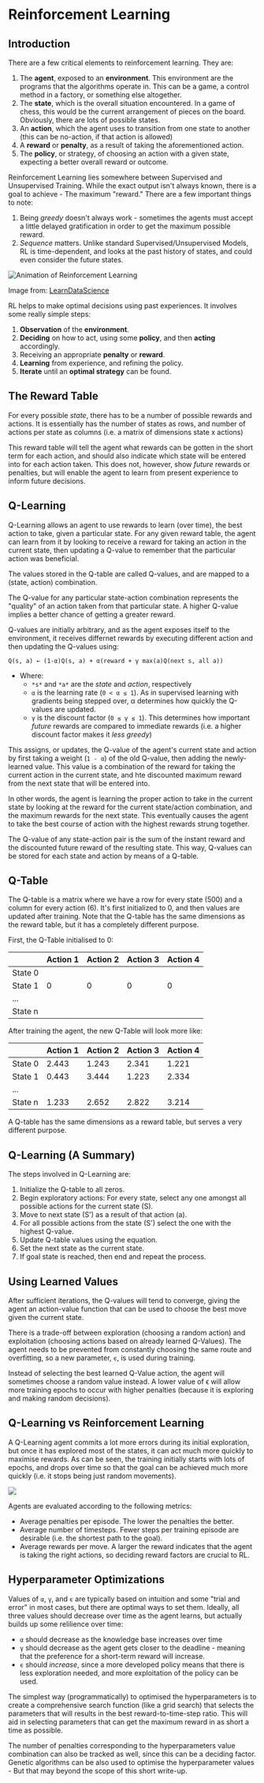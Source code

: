 # Reinforcement Learning

## Introduction

There are a few critical elements to reinforcement learning. They are:

1. The **agent**, exposed to an **environment**. This environment are the programs that the algorithms operate in. This can be a game, a control method in a factory, or something else altogether.
2. The **state**, which is the overall situation encountered. In a game of chess, this would be the current arrangement of pieces on the board. Obviously, there are lots of possible states.
3. An **action**, which the agent uses to transition from one state to another (this can be no-action, if that action is allowed)
4. A **reward** or **penalty**, as a result of taking the aforementioned action.
5. The **policy**, or strategy, of choosing an action with a given state, expecting a better overall reward or outcome.

Reinforcement Learning lies somewhere between Supervised and Unsupervised Training. While the exact output isn't always known, there is a goal to achieve - The maximum "reward." There are a few important things to note:

1. Being *greedy* doesn't always work - sometimes the agents must accept a little delayed gratification in order to get the maximum possible reward.
2. *Sequence* matters. Unlike standard Supervised/Unsupervised Models, RL is time-dependent, and looks at the past history of states, and could even consider the future states.

![Animation of Reinforcement Learning](Images/RL_Animated.gif?raw=true)

Image from: [LearnDataScience](https://www.learndatasci.com/tutorials/reinforcement-q-learning-scratch-python-openai-gym/)

RL helps to make optimal decisions using past experiences. It involves some really simple steps:

1. **Observation** of the **environment**.
2. **Deciding** on how to act, using some **policy**, and then **acting** accordingly.
3. Receiving an appropriate **penalty** or **reward**.
4. **Learning** from experience, and refining the policy.
5. **Iterate** until an **optimal strategy** can be found.

## The Reward Table

For every possible *state*, there has to be a number of possible rewards and actions. It is essentially has the number of states as rows, and number of actions per state as columns (i.e. a matrix of dimensions state x actions)

This reward table will tell the agent what rewards can be gotten in the short term for each action, and should also indicate which state will be entered into for each action taken. This does not, however, show *future* rewards or penalties, but will enable the agent to learn from present experience to inform future decisions.

## Q-Learning

Q-Learning allows an agent to use rewards to learn (over time), the best action to take, given a particular state. For any given reward table, the agent can learn from it by looking to receive a reward for taking an action in the current state, then updating a Q-value to remember that the particular action was beneficial. 

The values stored in the Q-table are called Q-values, and are mapped to a (state, action) combination.

The Q-value for any particular state-action combination represents the "quality" of an action taken from that particular state. A higher Q-value implies a better chance of getting a greater reward.

Q-values are initially arbitrary, and as the agent exposes itself to the environment, it receives differnet rewards by executing different action and then updating the Q-values using:

`Q(s, a) ← (1-α)Q(s, a) + α(reward + γ max(a)Q(next s, all a))`

- Where:
	- `*s*` and `*a*` are the *state* and *action*, respectively
	- `α` is the learning rate (`0 < α ≤ 1`). As in supervised learning with gradients being stepped over, α determines how quickly the Q-values are updated.
	- `γ` is the discount factor (`0 ≤ γ ≤ 1`). This determines how important *future* rewards are compared to immediate rewards (i.e. a higher discount factor makes it *less greedy*)


This assigns, or updates, the Q-value of the agent's current state and action by first taking a weight (`1 - α`) of the old Q-value, then adding the newly-learned value. This value is a combination of the reward for taking the current action in the current state, and hte discounted maximum reward from the next state that will be entered into.

In other words, the agent is learning the proper action to take in the current state by looking at the reward for the current state/action combination, and the maximum rewards for the next state. This eventually causes the agent to take the best course of action with the highest rewards strung together. 

The Q-value of any state-action pair is the sum of the instant reward and the discounted future reward of the resulting state. This way, Q-values can be stored for each state and action by means of a Q-table.

## Q-Table

The Q-table is a matrix where we have a row for every state (500) and a column for every action (6). It's first initialized to 0, and then values are updated after training. Note that the Q-table has the same dimensions as the reward table, but it has a completely different purpose.

First, the Q-Table initialised to 0:

| |Action 1|Action 2|Action 3|Action 4|
|---|---|---|---|---|
|State 0| | | | |
|State 1|0|0|0|0|
|...| | | | |
|State n| | | | |

After training the agent, the new Q-Table will look more like:

| |Action 1|Action 2|Action 3|Action 4|
|---|---|---|---|---|
|State 0|2.443|1.243|2.341|1.221|
|State 1|0.443|3.444|1.223|2.334|
|...| | | | |
|State n|1.233|2.652|2.822|3.214|

A Q-table has the same dimensions as a reward table, but serves a very different purpose.

## Q-Learning (A Summary)

The steps involved in Q-Learning are:

1. Initialize the Q-table to all zeros.
2. Begin exploratory actions: For every state, select any one amongst all possible actions for the current state (S).
3. Move to next state (S') as a result of that action (a).
4. For all possible actions from the state (S') select the one with the highest Q-value.
5. Update Q-table values using the equation.
6. Set the next state as the current state.
7. If goal state is reached, then end and repeat the process.


## Using Learned Values

After sufficient iterations, the Q-values will tend to converge, giving the agent an action-value function that can be used to choose the best move given the current state.

There is a trade-off between exploration (choosing a random action) and exploitation (choosing actions based on already learned Q-Values). The agent needs to be prevented from constantly choosing the same route and overfitting, so a new parameter, `ϵ`, is used during training.

Instead of selecting the best learned Q-Value action, the agent will sometimes choose a random value instead. A lower value of ϵ will allow more training epochs to occur with higher penalties (because it is exploring and making random decisions).

## Q-Learning vs Reinforcement Learning

A Q-Learning agent commits a lot more errors during its initial exploration, but once it has explored most of the states, it can act much more quickly to maximise rewards. As can be seen, the training initially starts with lots of epochs, and drops over time so that the goal can be achieved much more quickly (i.e. it stops being just random movements).

![](Images/Q_training.png?raw=true)

Agents are evaluated according to the following metrics:

- Average penalties per episode. The lower the penalties the better.
- Average number of timesteps. Fewer steps per training episode are desirable (i.e. the shortest path to the goal).
- Average rewards per move. A larger the reward indicates that the agent is taking the right actions, so deciding reward factors are crucial to RL.

## Hyperparameter Optimizations

Values of `α`, `γ`, and `ϵ` are typically based on intuition and some "trial and error" in most cases, but there are optimal ways to set them. Ideally, all three values should decrease over time as the agent learns, but actually builds up some relilience over time:

- `α` should decrease as the knowledge base increases over time
- `γ` should decrease as the agent gets closer to the deadline - meaning that the preference for a short-term reward will increase.
- `ϵ` should *increase*, since a more developed policy means that there is less exploration needed, and more exploitation of the policy can be used.

The simplest way (programmatically) to optimised the hyperparameters is to create a comprehensive search function (like a grid search) that selects the parameters that will results in the best reward-to-time-step ratio. This will aid in selecting parameters that can get the maximum reward in as short a time as possible.

The number of penalties corresponding to the hyperparameters value combination can also be tracked as well, since this can be a deciding factor. Genetic algorithms can be also used to optimise the hyperparameter values - But that may beyond the scope of this short write-up.